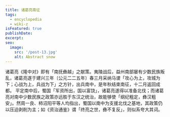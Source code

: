 ```yaml
---
title: 诸葛亮南征
tags:
  - encyclopedia
  - wiki-z
isFeatured: true
publishDate: 
excerpt: 
seo:
  image:
    src: '/post-13.jpg'
    alt: Abstract snow
---
```


诸葛亮《隆中对》即有「南抚彝越」之献策。夷陵战后，益州南部屡有少数民族叛乱，诸葛亮遂于建兴三年〔公元二二五年〕春三月采纳马谡「攻心为上，攻城为下；心战为上，兵战为下」之方针，出兵南中，是年秋结束南征，十二月返回成都。
平定南中后，蜀国「军资所出，国以富饶」，诸葛亮遂得以准备北伐；而诸葛亮对南中少数民族之政策亦远胜于东汉之统治，故能够使「纲纪粗定，彝汉粗安」。然周一良、柿沼阳平等人均指出，蜀国以南中为支援北伐之基地，其政策仍以压迫剥削为主；如《资治通鉴》谓「终亮之世，彝不复反」，则似系夸大其词。